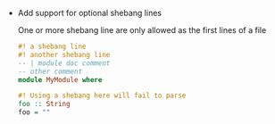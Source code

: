 * Add support for optional shebang lines

  One or more shebang line are only allowed as the first lines of a file

  ```purs
  #! a shebang line
  #! another shebang line
  -- | module doc comment
  -- other comment
  module MyModule where

  #! Using a shebang here will fail to parse
  foo :: String
  foo = ""
  ```